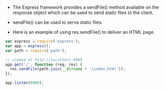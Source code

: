 - The Express framework provides a sendFile() method available on the response object which can be used to send static files to the client.
- sendFile() can be used to serve static files.

- Here is an example of using res.sendFile() to deliver an HTML page.

```js
var express = require('express');
var app = express();
var path = require('path');

// viewed at http://localhost:8080
app.get('/', function (req, res) {
  res.sendFile(path.join(__dirname + '/index.html'));
});

app.listen(8080);
```
